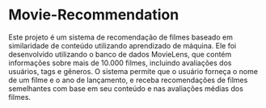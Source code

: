 # Movie-Recommendation
 Este projeto é um sistema de recomendação de filmes baseado em similaridade de conteúdo utilizando aprendizado de máquina. Ele foi desenvolvido utilizando o banco de dados MovieLens, que contém informações sobre mais de 10.000 filmes, incluindo avaliações dos usuários, tags e gêneros. O sistema permite que o usuário forneça o nome de um filme e o ano de lançamento, e receba recomendações de filmes semelhantes com base em seu conteúdo e nas avaliações médias dos filmes.
